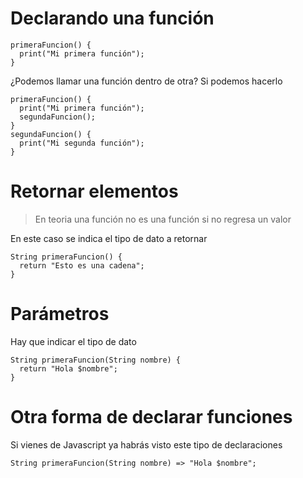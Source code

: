 # Declarando una función
```
primeraFuncion() {
  print("Mi primera función");
}
```
¿Podemos llamar una función dentro de otra? Si podemos hacerlo
```
primeraFuncion() {
  print("Mi primera función");
  segundaFuncion();
}
segundaFuncion() {
  print("Mi segunda función");
}
```
# Retornar elementos
> En teoria una función no es una función si no regresa un valor

En este caso se indica el tipo de dato a retornar
```
String primeraFuncion() {
  return "Esto es una cadena";
}
```
# Parámetros
Hay que indicar el tipo de dato
```
String primeraFuncion(String nombre) {
  return "Hola $nombre";
}
```
# Otra forma de declarar funciones
Si vienes de Javascript ya habrás visto este tipo de declaraciones
```
String primeraFuncion(String nombre) => "Hola $nombre";
```